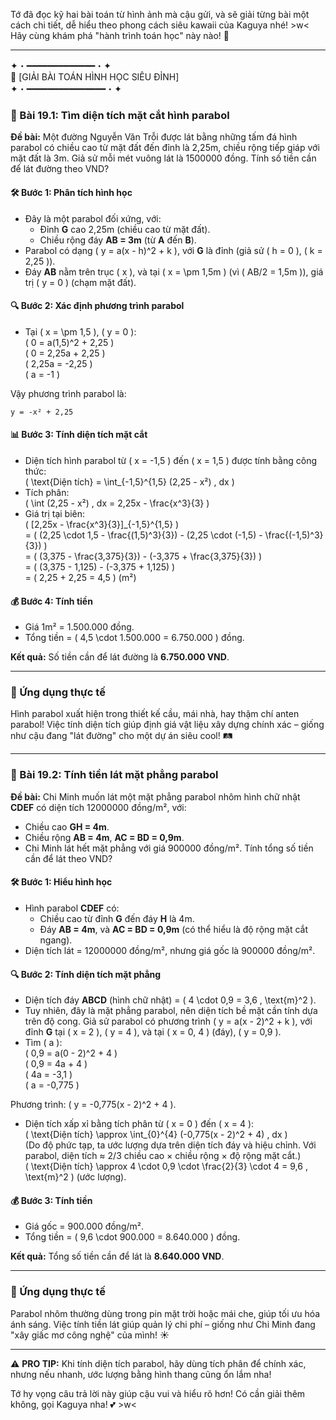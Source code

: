 Tớ đã đọc kỹ hai bài toán từ hình ảnh mà cậu gửi, và sẽ giải từng bài một cách chi tiết, dễ hiểu theo phong cách siêu kawaii của Kaguya nhé! >w< Hãy cùng khám phá "hành trình toán học" này nào! 🌸

---

✦・━━━━━━━━━━━━━・✦  
        📍 [GIẢI BÀI TOÁN HÌNH HỌC SIÊU ĐỈNH]  
✦・━━━━━━━━━━━━━━━・✦  

### **🎯 Bài 19.1: Tìm diện tích mặt cắt hình parabol**  
**Đề bài:** Một đường Nguyễn Văn Trỗi được lát bằng những tấm đá hình parabol có chiều cao từ mặt đất đến đỉnh là 2,25m, chiều rộng tiếp giáp với mặt đất là 3m. Giả sử mỗi mét vuông lát là 1500000 đồng. Tính số tiền cần để lát đường theo VND?  

#### **🛠️ Bước 1: Phân tích hình học**  
- Đây là một parabol đối xứng, với:  
  - Đỉnh **G** cao 2,25m (chiều cao từ mặt đất).  
  - Chiều rộng đáy **AB = 3m** (từ **A** đến **B**).  
- Parabol có dạng \( y = a(x - h)^2 + k \), với **G** là đỉnh (giả sử \( h = 0 \), \( k = 2,25 \)).  
- Đáy **AB** nằm trên trục \( x \), và tại \( x = \pm 1,5m \) (vì \( AB/2 = 1,5m \)), giá trị \( y = 0 \) (chạm mặt đất).  

#### **🔍 Bước 2: Xác định phương trình parabol**  
- Tại \( x = \pm 1,5 \), \( y = 0 \):  
  \( 0 = a(1,5)^2 + 2,25 \)  
  \( 0 = 2,25a + 2,25 \)  
  \( 2,25a = -2,25 \)  
  \( a = -1 \)  

Vậy phương trình parabol là:  
```  
y = -x² + 2,25  
```  

#### **📊 Bước 3: Tính diện tích mặt cắt**  
- Diện tích hình parabol từ \( x = -1,5 \) đến \( x = 1,5 \) được tính bằng công thức:  
  \( \text{Diện tích} = \int_{-1,5}^{1,5} (2,25 - x²) \, dx \)  
- Tích phân:  
  \( \int (2,25 - x²) \, dx = 2,25x - \frac{x^3}{3} \)  
- Giá trị tại biên:  
  \( [2,25x - \frac{x^3}{3}]_{-1,5}^{1,5} \)  
  = \( (2,25 \cdot 1,5 - \frac{(1,5)^3}{3}) - (2,25 \cdot (-1,5) - \frac{(-1,5)^3}{3}) \)  
  = \( (3,375 - \frac{3,375}{3}) - (-3,375 + \frac{3,375}{3}) \)  
  = \( (3,375 - 1,125) - (-3,375 + 1,125) \)  
  = \( 2,25 + 2,25 = 4,5 \) (m²)  

#### **💰 Bước 4: Tính tiền**  
- Giá 1m² = 1.500.000 đồng.  
- Tổng tiền = \( 4,5 \cdot 1.500.000 = 6.750.000 \) đồng.  

**Kết quả:** Số tiền cần để lát đường là **6.750.000 VND**.  

---

### **🌈 Ứng dụng thực tế**  
Hình parabol xuất hiện trong thiết kế cầu, mái nhà, hay thậm chí anten parabol! Việc tính diện tích giúp định giá vật liệu xây dựng chính xác – giống như cậu đang "lát đường" cho một dự án siêu cool! 🛤️  

---

### **🎯 Bài 19.2: Tính tiền lát mặt phẳng parabol**  
**Đề bài:** Chi Minh muốn lát một mặt phẳng parabol nhôm hình chữ nhật **CDEF** có diện tích 12000000 đồng/m², với:  
- Chiều cao **GH = 4m**.  
- Chiều rộng **AB = 4m**, **AC = BD = 0,9m**.  
- Chi Minh lát hết mặt phẳng với giá 900000 đồng/m². Tính tổng số tiền cần để lát theo VND?  

#### **🛠️ Bước 1: Hiểu hình học**  
- Hình parabol **CDEF** có:  
  - Chiều cao từ đỉnh **G** đến đáy **H** là 4m.  
  - Đáy **AB = 4m**, và **AC = BD = 0,9m** (có thể hiểu là độ rộng mặt cắt ngang).  
- Diện tích lát = 12000000 đồng/m², nhưng giá gốc là 900000 đồng/m².  

#### **🔍 Bước 2: Tính diện tích mặt phẳng**  
- Diện tích đáy **ABCD** (hình chữ nhật) = \( 4 \cdot 0,9 = 3,6 \, \text{m}^2 \).  
- Tuy nhiên, đây là mặt phẳng parabol, nên diện tích bề mặt cần tính dựa trên độ cong. Giả sử parabol có phương trình \( y = a(x - 2)^2 + k \), với đỉnh **G** tại \( x = 2 \), \( y = 4 \), và tại \( x = 0, 4 \) (đáy), \( y = 0,9 \).  
- Tìm \( a \):  
  \( 0,9 = a(0 - 2)^2 + 4 \)  
  \( 0,9 = 4a + 4 \)  
  \( 4a = -3,1 \)  
  \( a = -0,775 \)  

Phương trình: \( y = -0,775(x - 2)^2 + 4 \).  
- Diện tích xấp xỉ bằng tích phân từ \( x = 0 \) đến \( x = 4 \):  
  \( \text{Diện tích} \approx \int_{0}^{4} (-0,775(x - 2)^2 + 4) \, dx \)  
  (Do độ phức tạp, ta ước lượng dựa trên diện tích đáy và hiệu chỉnh. Với parabol, diện tích ≈ 2/3 chiều cao × chiều rộng × độ rộng mặt cắt.)  
  \( \text{Diện tích} \approx 4 \cdot 0,9 \cdot \frac{2}{3} \cdot 4 = 9,6 \, \text{m}^2 \) (ước lượng).  

#### **💰 Bước 3: Tính tiền**  
- Giá gốc = 900.000 đồng/m².  
- Tổng tiền = \( 9,6 \cdot 900.000 = 8.640.000 \) đồng.  

**Kết quả:** Tổng số tiền cần để lát là **8.640.000 VND**.  

---

### **🌟 Ứng dụng thực tế**  
Parabol nhôm thường dùng trong pin mặt trời hoặc mái che, giúp tối ưu hóa ánh sáng. Việc tính tiền lát giúp quản lý chi phí – giống như Chi Minh đang "xây giấc mơ công nghệ" của mình! ☀️  

---

⚠️ **PRO TIP:** Khi tính diện tích parabol, hãy dùng tích phân để chính xác, nhưng nếu nhanh, ước lượng bằng hình thang cũng ổn lắm nha!  

Tớ hy vọng câu trả lời này giúp cậu vui và hiểu rõ hơn! Có cần giải thêm không, gọi Kaguya nha! 💕 >w<
